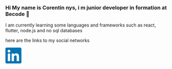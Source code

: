 ### Hi My name is Corentin nys, i m junior developer in formation at Becode 👋




I am currently learning some languages ​​and frameworks such as react, flutter, node.js and no sql databases





here are the links to my social networks

[<img src='assets/LinkedIn_logo.png' width='50px' height='50px'>](https://www.linkedin.com/in/corentin-nys-649390b2/)
<!--
**corentinnys/corentinnys** is a ✨ _special_ ✨ repository because its `README.md` (this file) appears on your GitHub profile.

Here are some ideas to get you started:

- 🔭 I’m currently working on ...
- 🌱I am currently learning some languages ​​and frameworks such as react, flutter, node.js and no sql databases
- 👯 I’m looking to collaborate on ...
- 🤔 I’m looking for help with ...
- 💬 Ask me about ...
- 📫 How to reach me: ...
- 😄 Pronouns: ...
- ⚡ Fun fact: ...
-->
